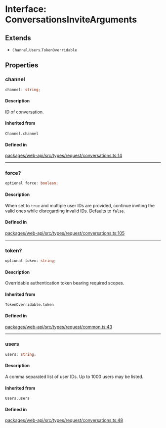 # Interface: ConversationsInviteArguments

## Extends

- `Channel`.`Users`.`TokenOverridable`

## Properties

### channel

```ts
channel: string;
```

#### Description

ID of conversation.

#### Inherited from

`Channel.channel`

#### Defined in

[packages/web-api/src/types/request/conversations.ts:14](https://github.com/slackapi/node-slack-sdk/blob/c15385ef93ccdde9702f52f7d1f445999203d794/packages/web-api/src/types/request/conversations.ts#L14)

***

### force?

```ts
optional force: boolean;
```

#### Description

When set to `true` and multiple user IDs are provided, continue inviting the valid ones while
disregarding invalid IDs. Defaults to `false`.

#### Defined in

[packages/web-api/src/types/request/conversations.ts:105](https://github.com/slackapi/node-slack-sdk/blob/c15385ef93ccdde9702f52f7d1f445999203d794/packages/web-api/src/types/request/conversations.ts#L105)

***

### token?

```ts
optional token: string;
```

#### Description

Overridable authentication token bearing required scopes.

#### Inherited from

`TokenOverridable.token`

#### Defined in

[packages/web-api/src/types/request/common.ts:43](https://github.com/slackapi/node-slack-sdk/blob/c15385ef93ccdde9702f52f7d1f445999203d794/packages/web-api/src/types/request/common.ts#L43)

***

### users

```ts
users: string;
```

#### Description

A comma separated list of user IDs. Up to 1000 users may be listed.

#### Inherited from

`Users.users`

#### Defined in

[packages/web-api/src/types/request/conversations.ts:48](https://github.com/slackapi/node-slack-sdk/blob/c15385ef93ccdde9702f52f7d1f445999203d794/packages/web-api/src/types/request/conversations.ts#L48)
